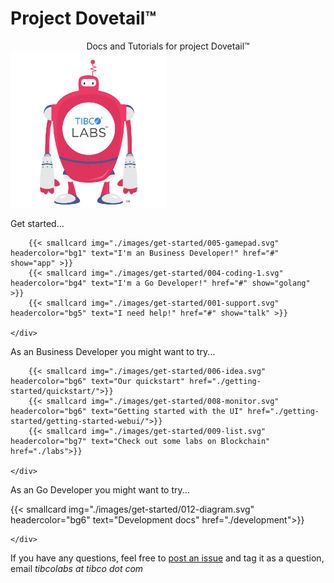 # Project Dovetail™

<center>Docs and Tutorials for project Dovetail™</center>

<img src="./images/tibco_labs.png" width="250" height="250"/>

<div class="line center">
    <p>Get started...<p/>
    <div class="cards">

        {{< smallcard img="./images/get-started/005-gamepad.svg" headercolor="bg1" text="I'm an Business Developer!" href="#" show="app" >}}
        {{< smallcard img="./images/get-started/004-coding-1.svg" headercolor="bg4" text="I'm a Go Developer!" href="#" show="golang" >}}
        {{< smallcard img="./images/get-started/001-support.svg" headercolor="bg5" text="I need help!" href="#" show="talk" >}}

    </div>
</div>

<div class="line hidden" id="app">
    <p class="center">As an Business Developer you might want to try...</p>
    <div class="cards">

        {{< smallcard img="./images/get-started/006-idea.svg" headercolor="bg6" text="Our quickstart" href="./getting-started/quickstart/">}}
        {{< smallcard img="./images/get-started/008-monitor.svg" headercolor="bg6" text="Getting started with the UI" href="./getting-started/getting-started-webui/">}}
        {{< smallcard img="./images/get-started/009-list.svg" headercolor="bg7" text="Check out some labs on Blockchain" href="./labs">}}

    </div>
</div>

<div class="line hidden" id="golang">
    <p class="center">As an Go Developer you might want to try...</p>
    <div class="cards">
        {{< smallcard img="./images/get-started/012-diagram.svg" headercolor="bg6" text="Development docs" href="./development">}}

    </div>
</div>

<div class="line hidden" id="docs">
</div>

<div class="line hidden" id="talk">    
    <p class="center">If you have any questions, feel free to <a href="https://github.com/TIBCOSoftware/dovetail/issues/new" target="_blank">post an issue</a> and tag it as a question, email <i>tibcolabs at tibco dot com</i></p>
</div>

<script>
    function show(arg) {
        document.getElementById("app").classList = "line hidden"
        document.getElementById("golang").classList = "line hidden"
        document.getElementById("docs").classList = "line hidden"
        document.getElementById("talk").classList = "line hidden"
        document.getElementById(arg).classList.remove("hidden")
        document.getElementById(arg).classList.add("block")
    }
</script>